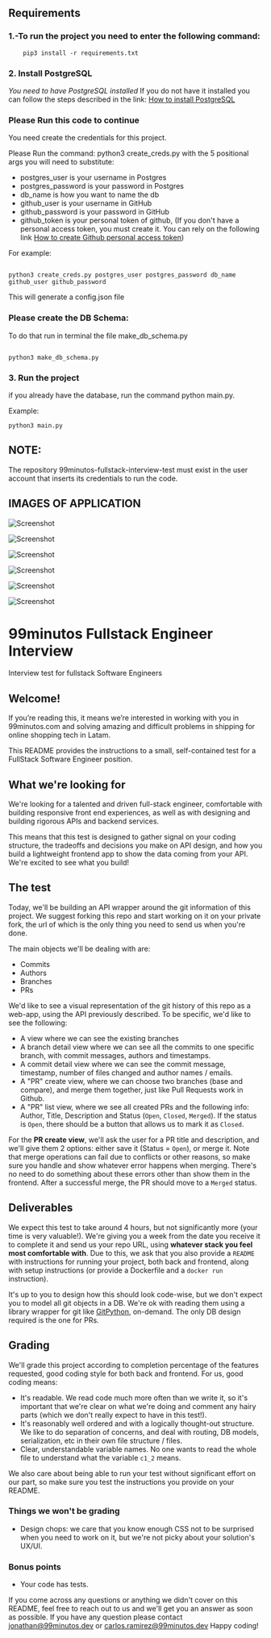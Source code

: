 
## Requirements

### 1.-To run the project you need to enter the following command:
```
    pip3 install -r requirements.txt
```
### 2. Install PostgreSQL
*You need to have PostgreSQL installed*
If you do not have it installed you can follow the steps described in the link:
[How to install PostgreSQL](https://www.digitalocean.com/community/tutorials/como-instalar-y-utilizar-postgresql-en-ubuntu-18-04-es)

### Please Run this code to continue
You need create the credentials for this  project.

Please Run the command: python3 create_creds.py with the 5 positional args you will need to substitute: 

- postgres_user is your username in Postgres
- postgres_password is your password in Postgres
- db_name is how you want to name the db
- github_user is your username in GitHub
- github_password is your password in GitHub
- github_token is your personal token of github, (If you don't have a personal access token, you must create it. You can rely on the following link [How to create Github personal access token](https://docs.github.com/es/free-pro-team@latest/github/authenticating-to-github/creating-a-personal-access-token))

For example: 

```

python3 create_creds.py postgres_user postgres_password db_name github_user github_password

```
This will generate a config.json file

### Please create the DB Schema:

To do that run in terminal the file make_db_schema.py

```

python3 make_db_schema.py

```
### 3. Run the project

if you already have the database, run the command python main.py.

Example:

```
python3 main.py

```
## NOTE:
The repository 99minutos-fullstack-interview-test  must exist in the user account that inserts its credentials to run the code.

## IMAGES OF APPLICATION

 ![Screenshot](index.png)

 ![Screenshot](branches.png)

 ![Screenshot](commits.png)

 ![Screenshot](commitsdetails.png)

 ![Screenshot](pull_request.png)

 ![Screenshot](createpullrequest.png)


# 99minutos Fullstack Engineer Interview
Interview test for fullstack Software Engineers

## Welcome!
If you’re reading this, it means we’re interested in working with you in 99minutos.com and solving amazing and difficult problems in shipping for online shopping tech in Latam.

This README provides the instructions to a small, self-contained test for a FullStack Software Engineer position.

## What we're looking for
We're looking for a talented and driven full-stack engineer, comfortable with building responsive front end experiences, as well as with designing and building rigorous APIs and backend services. 

This means that this test is designed to gather signal on your coding structure, the tradeoffs and decisions you make on API design, and how you build a lightweight frontend app to show the data coming from your API. We're excited to see what you build!

## The test
Today, we'll be building an API wrapper around the git information of this project. We suggest forking this repo and start working on it on your private fork, the url of which is the only thing you need to send us when you're done.

The main objects we'll be dealing with are:
- Commits
- Authors
- Branches
- PRs

We'd like to see a visual representation of the git history of this repo as a web-app, using the API previously described. To be specific, we'd like to see the following:
- A view where we can see the existing branches
- A branch detail view where we can see all the commits to one specific branch, with commit messages, authors and timestamps.
- A commit detail view where we can see the commit message, timestamp, number of files changed and author names / emails.
- A "PR" create view, where we can choose two branches (base and compare), and merge them together, just like Pull Requests work in Github. 
- A "PR" list view, where we see all created PRs and the following info: Author, Title, Description and Status (`Open`, `Closed`, `Merged`). If the status is `Open`, there should be a button that allows us to mark it as `Closed`.

For the **PR create view**, we'll ask the user for a PR title and description, and we'll give them 2 options: either save it (Status = `Open`), or merge it. Note that merge operations can fail due to conflicts or other reasons, so make sure you handle and show whatever error happens when merging. There's no need to do something about these errors other than show them in the frontend. After a successful merge, the PR should move to a `Merged` status.

## Deliverables
We expect this test to take around 4 hours, but not significantly more (your time is very valuable!). We're giving you a week from the date you receive it to complete it and send us your repo URL, using **whatever stack you feel most comfortable with**. Due to this, we ask that you also provide a `README` with instructions for running your project, both back and frontend, along with setup instructions (or provide a Dockerfile and a `docker run` instruction).

It's up to you to design how this should look code-wise, but we don't expect you to model all git objects in a DB. We're ok with reading them using a library wrapper for git like [GitPython](https://gitpython.readthedocs.io/en/stable/), on-demand. The only DB design required is the one for PRs.

## Grading
We'll grade this project according to completion percentage of the features requested, good coding style for both back and frontend. For us, good coding means:
- It's readable. We read code much more often than we write it, so it's important that we're clear on what we're doing and comment any hairy parts (which we don't really expect to have in this test!).
- It's reasonably well ordered and with a logically thought-out structure. We like to do separation of concerns, and deal with routing, DB models, serialization, etc in their own file structure / files. 
- Clear, understandable variable names. No one wants to read the whole file to understand what the variable `c1_2` means.

We also care about being able to run your test without significant effort on our part, so make sure you test the instructions you provide on your README.

### Things we won't be grading
- Design chops: we care that you know enough CSS not to be surprised when you need to work on it, but we're not picky about your solution's UX/UI.

### Bonus points
- Your code has tests.

If you come across any questions or anything we didn't cover on this README, feel free to reach out to us and we'll get you an answer as soon as possible.
If you have any question please contact jonathan@99minutos.dev or carlos.ramirez@99minutos.dev
Happy coding!
